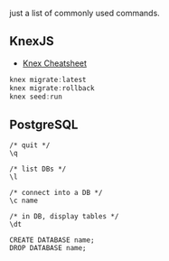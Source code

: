 just a list of commonly used commands.

## KnexJS
- [Knex Cheatsheet](https://devhints.io/knex)
  
```javascript
knex migrate:latest
knex migrate:rollback
knex seed:run
```

## PostgreSQL

```postgresql
/* quit */
\q

/* list DBs */
\l

/* connect into a DB */
\c name

/* in DB, display tables */
\dt

CREATE DATABASE name;
DROP DATABASE name;

```